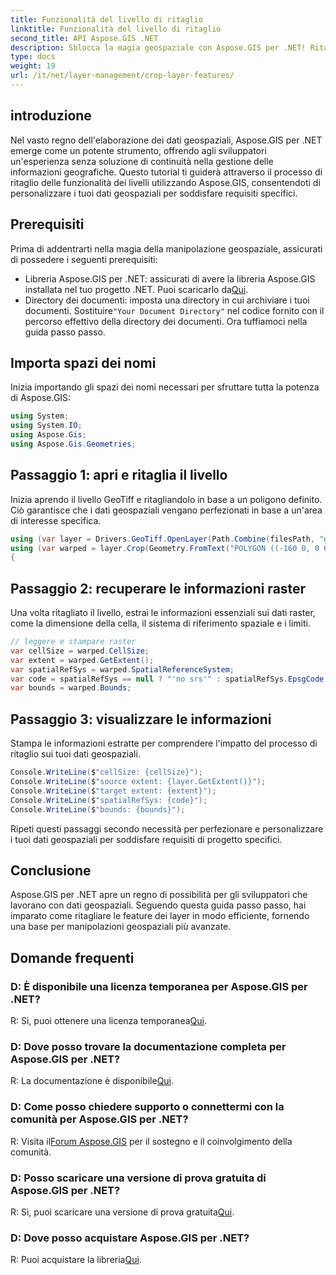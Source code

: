 ```yaml
---
title: Funzionalità del livello di ritaglio
linktitle: Funzionalità del livello di ritaglio
second_title: API Aspose.GIS .NET
description: Sblocca la magia geospaziale con Aspose.GIS per .NET! Ritaglia le funzionalità del livello senza sforzo. Scarica la prova gratis adesso. #Aspose #GIS #geospaziale
type: docs
weight: 19
url: /it/net/layer-management/crop-layer-features/
---
```

## introduzione
Nel vasto regno dell'elaborazione dei dati geospaziali, Aspose.GIS per .NET emerge come un potente strumento, offrendo agli sviluppatori un'esperienza senza soluzione di continuità nella gestione delle informazioni geografiche. Questo tutorial ti guiderà attraverso il processo di ritaglio delle funzionalità dei livelli utilizzando Aspose.GIS, consentendoti di personalizzare i tuoi dati geospaziali per soddisfare requisiti specifici.
## Prerequisiti
Prima di addentrarti nella magia della manipolazione geospaziale, assicurati di possedere i seguenti prerequisiti:
-  Libreria Aspose.GIS per .NET: assicurati di avere la libreria Aspose.GIS installata nel tuo progetto .NET. Puoi scaricarlo da[Qui](https://releases.aspose.com/gis/net/).
-  Directory dei documenti: imposta una directory in cui archiviare i tuoi documenti. Sostituire`"Your Document Directory"` nel codice fornito con il percorso effettivo della directory dei documenti.
Ora tuffiamoci nella guida passo passo.
## Importa spazi dei nomi
Inizia importando gli spazi dei nomi necessari per sfruttare tutta la potenza di Aspose.GIS:
```csharp
using System;
using System.IO;
using Aspose.Gis;
using Aspose.Gis.Geometries;
```
## Passaggio 1: apri e ritaglia il livello
Inizia aprendo il livello GeoTiff e ritagliandolo in base a un poligono definito. Ciò garantisce che i dati geospaziali vengano perfezionati in base a un'area di interesse specifica.
```csharp
using (var layer = Drivers.GeoTiff.OpenLayer(Path.Combine(filesPath, "geodetic_world.tif")))
using (var warped = layer.Crop(Geometry.FromText("POLYGON ((-160 0, 0 60, 160 0, 0 -160, -160 0))")))
{
```
## Passaggio 2: recuperare le informazioni raster
Una volta ritagliato il livello, estrai le informazioni essenziali sui dati raster, come la dimensione della cella, il sistema di riferimento spaziale e i limiti.
```csharp
// leggere e stampare raster
var cellSize = warped.CellSize;
var extent = warped.GetExtent();
var spatialRefSys = warped.SpatialReferenceSystem;
var code = spatialRefSys == null ? "'no srs'" : spatialRefSys.EpsgCode.ToString();
var bounds = warped.Bounds;
```
## Passaggio 3: visualizzare le informazioni
Stampa le informazioni estratte per comprendere l'impatto del processo di ritaglio sui tuoi dati geospaziali.
```csharp
Console.WriteLine($"cellSize: {cellSize}");
Console.WriteLine($"source extent: {layer.GetExtent()}");
Console.WriteLine($"target extent: {extent}");
Console.WriteLine($"spatialRefSys: {code}");
Console.WriteLine($"bounds: {bounds}");
```
Ripeti questi passaggi secondo necessità per perfezionare e personalizzare i tuoi dati geospaziali per soddisfare requisiti di progetto specifici.
## Conclusione
Aspose.GIS per .NET apre un regno di possibilità per gli sviluppatori che lavorano con dati geospaziali. Seguendo questa guida passo passo, hai imparato come ritagliare le feature dei layer in modo efficiente, fornendo una base per manipolazioni geospaziali più avanzate.
## Domande frequenti
### D: È disponibile una licenza temporanea per Aspose.GIS per .NET?
 R: Sì, puoi ottenere una licenza temporanea[Qui](https://purchase.aspose.com/temporary-license/).
### D: Dove posso trovare la documentazione completa per Aspose.GIS per .NET?
 R: La documentazione è disponibile[Qui](https://reference.aspose.com/gis/net/).
### D: Come posso chiedere supporto o connettermi con la comunità per Aspose.GIS per .NET?
 R: Visita il[Forum Aspose.GIS](https://forum.aspose.com/c/gis/33) per il sostegno e il coinvolgimento della comunità.
### D: Posso scaricare una versione di prova gratuita di Aspose.GIS per .NET?
 R: Sì, puoi scaricare una versione di prova gratuita[Qui](https://releases.aspose.com/).
### D: Dove posso acquistare Aspose.GIS per .NET?
 R: Puoi acquistare la libreria[Qui](https://purchase.aspose.com/buy).